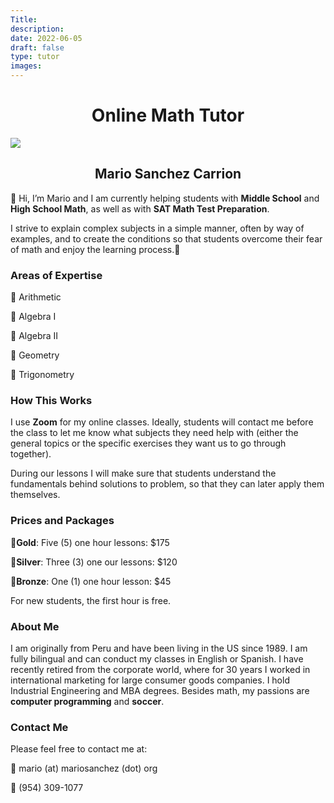 ```yaml
---
Title: 
description: 
date: 2022-06-05
draft: false
type: tutor 
images:
---
```


<center><h1>Online Math Tutor</h1></center>
<p class="centered"><img src="/img/msc-li.jpg" class="profile small round"></p>
<center><h2>Mario Sanchez Carrion</h2></center>

👋 Hi, I’m Mario and I am currently helping students with **Middle School** and **High School Math**, as well as with **SAT Math Test Preparation**.

I strive to explain complex subjects in a simple manner, often by way of examples, and to create the conditions so that students overcome their fear of math and enjoy the learning process.🌱

### Areas of Expertise

🎯 Arithmetic

🎯 Algebra I

🎯 Algebra II

🎯 Geometry

🎯 Trigonometry

### How This Works

I use **Zoom** for my online classes. Ideally, students will contact me before the class to let me know what subjects they need help with (either the general topics or the specific exercises they want us to go through together). 

During our lessons I will make sure that students understand the fundamentals behind solutions to problem, so that they can later apply them themselves.

### Prices and Packages

🥇**Gold**: Five (5) one hour lessons: $175

🥈**Silver**: Three (3) one our lessons: $120

🥉**Bronze**: One (1) one hour lesson: $45

For new students, the first hour is free.

### About Me

I am originally from Peru and have been living in the US since 1989. I am fully bilingual and can conduct my classes in English or Spanish. I have recently retired from the corporate world, where for 30 years I worked in international marketing for large consumer goods companies. I hold Industrial Engineering and MBA degrees. Besides math, my passions are **computer programming** and **soccer**.

### Contact Me

Please feel free to contact me at:

📧 mario (at) mariosanchez (dot) org

📱 (954) 309-1077